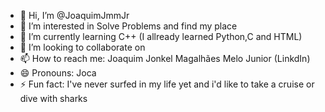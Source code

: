 - 👋 Hi, I’m @JoaquimJmmJr
- 👀 I’m interested in Solve Problems and find my place
- 🌱 I’m currently learning C++ (I allready learned Python,C and HTML)
- 💞️ I’m looking to collaborate on 
- 📫 How to reach me: Joaquim Jonkel Magalhães Melo Junior (LinkdIn)
- 😄 Pronouns: Joca
- ⚡ Fun fact: I've never surfed in my life yet and i'd like to take a cruise or dive with sharks

<!---
JoaquimJmmJr/JoaquimJmmJr is a ✨ special ✨ repository because its `README.md` (this file) appears on your GitHub profile.
You can click the Preview link to take a look at your changes.
--->
